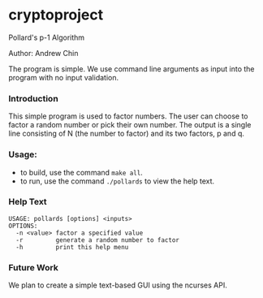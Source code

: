 # cryptoproject

Pollard's p-1 Algorithm

Author: Andrew Chin

The program is simple. We use command line arguments as input into the program with no input validation.

### Introduction
This simple program is used to factor numbers. The user can choose to factor a random number or pick their own number. The output is a single line consisting of N (the number to factor) and its two factors, p and q.

### Usage:
- to build, use the command `make all`.
- to run, use the command `./pollards` to view the help text.

### Help Text
```
USAGE: pollards [options] <inputs>
OPTIONS:
  -n <value> factor a specified value
  -r         generate a random number to factor
  -h         print this help menu
```

### Future Work
We plan to create a simple text-based GUI using the ncurses API. 
